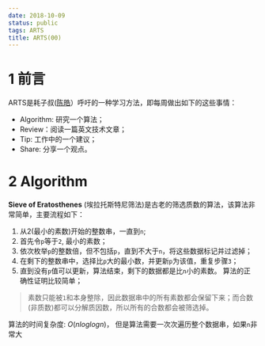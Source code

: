 ```yaml
---
date: 2018-10-09
status: public
tags: ARTS
title: ARTS(00)
---
```

# 1 前言
ARTS是耗子叔([陈皓](https://coolshell.cn/haoel)）呼吁的一种学习方法，即每周做出如下的这些事情：
- Algorithm: 研究一个算法；
- Review：阅读一篇英文技术文章；
- Tip: 工作中的一个建议；
- Share: 分享一个观点。

# 2 Algorithm
**Sieve of Eratosthenes** (埃拉托斯特尼筛法)是古老的筛选质数的算法，该算法非常简单，主要流程如下：
1. 从2(最小的素数)开始的整数串，一直到`n`;
2. 首先令`p`等于`2`, 最小的素数；
3. 依次枚举`p`的整数倍，但不包括`p`，直到不大于`n`，将这些数据标记并过滤掉；
4. 在剩下的整数串中，选择比`p`大的最小数，并更新`p`为该值，重复步骤`3`；
5. 直到没有`p`值可以更新，算法结束，剩下的数据都是比`n`小的素数。
算法的正确性证明比较简单；
> 素数只能被`1`和本身整除，因此数据串中的所有素数都会保留下来；而合数(非质数)都可以分解质因数，所以所有的合数都会被筛选掉。

算法的时间复杂度: $O(n log logn)$， 但是算法需要一次次遍历整个数据串，如果`n`非常大